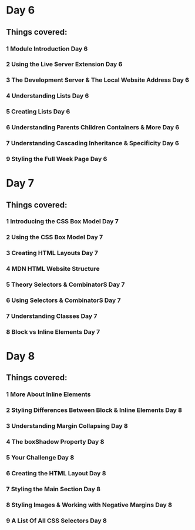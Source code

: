 # Day 6
## Things covered:
### 1 Module Introduction Day 6
### 2 Using the Live Server Extension Day 6
### 3 The Development Server & The Local Website Address Day 6
### 4 Understanding Lists Day 6
### 5 Creating Lists Day 6
### 6 Understanding Parents Children Containers & More Day 6
### 7 Understanding Cascading Inheritance & Specificity Day 6
### 9 Styling the Full Week Page Day 6
##
# Day 7
## Things covered:
### 1 Introducing the CSS Box Model Day 7
### 2 Using the CSS Box Model Day 7
### 3 Creating HTML Layouts Day 7
### 4 MDN HTML Website Structure
### 5 Theory Selectors & CombinatorS Day 7
### 6 Using Selectors & CombinatorS Day 7
### 7 Understanding Classes Day 7
### 8 Block vs Inline Elements Day 7
##
# Day 8
## Things covered:
### 1 More About Inline Elements
### 2  Styling Differences Between Block & Inline Elements Day 8
### 3 Understanding Margin Collapsing Day 8
### 4 The boxShadow Property Day 8
### 5 Your Challenge Day 8
### 6 Creating the HTML Layout Day 8
### 7 Styling the Main Section Day 8
### 8 Styling Images & Working with Negative Margins Day 8
### 9 A List Of All CSS Selectors Day 8
